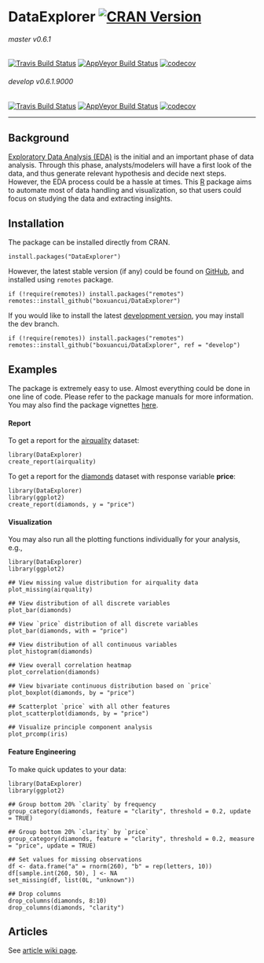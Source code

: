 # DataExplorer [![CRAN Version](http://www.r-pkg.org/badges/version/DataExplorer)](https://cran.r-project.org/package=DataExplorer)
<!--
[![CRAN Downloads](http://cranlogs.r-pkg.org/badges/DataExplorer)](https://cran.r-project.org/package=DataExplorer)
[![CRAN Total Downloads](http://cranlogs.r-pkg.org/badges/grand-total/DataExplorer)](https://cran.r-project.org/package=DataExplorer)
-->

###### master v0.6.1
[![Travis Build Status](https://travis-ci.org/boxuancui/DataExplorer.svg?branch=master)](https://travis-ci.org/boxuancui/DataExplorer/branches)
[![AppVeyor Build Status](https://ci.appveyor.com/api/projects/status/github/boxuancui/DataExplorer?branch=master&svg=true)](https://ci.appveyor.com/project/boxuancui/DataExplorer)
[![codecov](https://codecov.io/gh/boxuancui/DataExplorer/branch/master/graph/badge.svg)](https://codecov.io/gh/boxuancui/DataExplorer/branch/master)

###### develop v0.6.1.9000
[![Travis Build Status](https://travis-ci.org/boxuancui/DataExplorer.svg?branch=develop)](https://travis-ci.org/boxuancui/DataExplorer/branches)
[![AppVeyor Build Status](https://ci.appveyor.com/api/projects/status/github/boxuancui/DataExplorer?branch=develop&svg=true)](https://ci.appveyor.com/project/boxuancui/DataExplorer)
[![codecov](https://codecov.io/gh/boxuancui/DataExplorer/branch/develop/graph/badge.svg)](https://codecov.io/gh/boxuancui/DataExplorer/branch/develop)

---

## Background
[Exploratory Data Analysis (EDA)](https://en.wikipedia.org/wiki/Exploratory_data_analysis) is the initial and an important phase of data analysis. Through this phase, analysts/modelers will have a first look of the data, and thus generate relevant hypothesis and decide next steps. However, the EDA process could be a hassle at times. This [R](https://cran.r-project.org/) package aims to automate most of data handling and visualization, so that users could focus on studying the data and extracting insights.

## Installation
The package can be installed directly from CRAN.

    install.packages("DataExplorer")

However, the latest stable version (if any) could be found on [GitHub](https://github.com/boxuancui/DataExplorer), and installed using `remotes` package.

    if (!require(remotes)) install.packages("remotes")
    remotes::install_github("boxuancui/DataExplorer")

If you would like to install the latest [development version](https://github.com/boxuancui/DataExplorer/tree/develop), you may install the dev branch.

    if (!require(remotes)) install.packages("remotes")
    remotes::install_github("boxuancui/DataExplorer", ref = "develop")

## Examples
The package is extremely easy to use. Almost everything could be done in one line of code. Please refer to the package manuals for more information. You may also find the package vignettes [here](https://CRAN.R-project.org/package=DataExplorer/vignettes/dataexplorer-intro.html).

#### Report
To get a report for the [airquality](https://stat.ethz.ch/R-manual/R-devel/library/datasets/html/airquality.html) dataset:

    library(DataExplorer)
    create_report(airquality)

To get a report for the [diamonds](http://docs.ggplot2.org/0.9.3.1/diamonds.html) dataset with response variable **price**:

    library(DataExplorer)
    library(ggplot2)
    create_report(diamonds, y = "price")

#### Visualization
You may also run all the plotting functions individually for your analysis, e.g.,

    library(DataExplorer)
    library(ggplot2)
        
    ## View missing value distribution for airquality data
    plot_missing(airquality)
    
    ## View distribution of all discrete variables
    plot_bar(diamonds)
    
    ## View `price` distribution of all discrete variables
    plot_bar(diamonds, with = "price")
    
    ## View distribution of all continuous variables
    plot_histogram(diamonds)
    
    ## View overall correlation heatmap
    plot_correlation(diamonds)
    
	## View bivariate continuous distribution based on `price`
	plot_boxplot(diamonds, by = "price")
		
	## Scatterplot `price` with all other features
	plot_scatterplot(diamonds, by = "price")
	
	## Visualize principle component analysis
	plot_prcomp(iris)

#### Feature Engineering
To make quick updates to your data:

    library(DataExplorer)
    library(ggplot2)
    
    ## Group bottom 20% `clarity` by frequency
    group_category(diamonds, feature = "clarity", threshold = 0.2, update = TRUE)
    
    ## Group bottom 20% `clarity` by `price`
    group_category(diamonds, feature = "clarity", threshold = 0.2, measure = "price", update = TRUE)
    
    ## Set values for missing observations
    df <- data.frame("a" = rnorm(260), "b" = rep(letters, 10))
    df[sample.int(260, 50), ] <- NA
    set_missing(df, list(0L, "unknown"))
    
    ## Drop columns
    drop_columns(diamonds, 8:10)
    drop_columns(diamonds, "clarity")

## Articles

See [article wiki page](https://github.com/boxuancui/DataExplorer/wiki/Articles).
